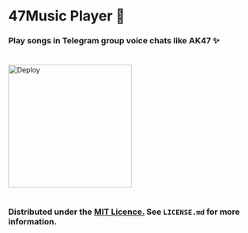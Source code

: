 # 47Music Player 🎵

### Play songs in Telegram group voice chats like AK47 ✨

#
<a href="https://dashboard.heroku.com/new?template=https://github.com/ImJanindu/47MusicPlayer"><img src="https://img.shields.io/badge/Deploy%20To%20Heroku-blueviolet?style=for-the-badge&logo=heroku" width="250" alt="Deploy"></a> 

#
### Distributed under the [MIT Licence.](https://github.com/ImJanindu/47MusicPlayer/blob/main/LICENSE) See `LICENSE.md` for more information.

